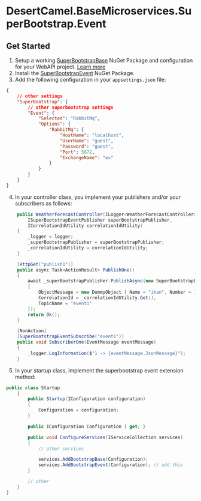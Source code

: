 # DesertCamel.BaseMicroservices.SuperBootstrap.Event

## Get Started

1. Setup a working [SuperBootstrapBase](https://www.nuget.org/packages/DesertCamel.BaseMicroservices.SuperBootstrap.Base) NuGet Package and configuration for your WebAPI project. [Learn more](https://github.com/mrkresnofatih/SuperBootstrapBase#readme)
2. Install the [SuperBootstrapEvent](https://www.nuget.org/packages/DesertCamel.BaseMicroservices.SuperBootstrap.Event) NuGet Package.
3. Add the following configuration in your `appsettings.json` file:
```json
{
    // other settings
    "SuperBootstrap": {
        // other superbootstrap settings
        "Event": {
            "Selected": "RabbitMq",
            "Options": {
                "RabbitMq": {
                    "HostName": "localhost",
                    "UserName": "guest",
                    "Password": "guest",
                    "Port": 5672,
                    "ExchangeName": "ex"
                }
            }
        }
    }
}
```

4. In your controller class, you implement your publishers and/or your subscribers as follows:

```c#
    public WeatherForecastController(ILogger<WeatherForecastController> logger, 
        ISuperBootstrapEventPublisher superBootstrapPublisher, 
        ICorrelationIdUtility correlationIdUtility)
    {
        _logger = logger;
        _superBootstrapPublisher = superBootstrapPublisher;
        _correlationIdUtility = correlationIdUtility;
    }

    [HttpGet("publish1")]
    public async Task<ActionResult> PublishOne()
    {
        await _superBootstrapPublisher.PublishAsync(new SuperBootstrapEventPublishRequest
        {
            ObjectMessage = new DummyObject { Name = "ikan", Number = 123 },
            CorrelationId = _correlationIdUtility.Get(),
            TopicName = "event1"
        });
        return Ok();
    }

    [NonAction]
    [SuperBootstrapEventSubscribe("event1")]
    public void SubscriberOne(EventMessage eventMessage)
    {
        _logger.LogInformation($"1 -> {eventMessage.JsonMessage}");
    }
```

5. In your startup class, implement the superbootstrap event extension method:

```c#
public class Startup
    {
        public Startup(IConfiguration configuration)
        {
            Configuration = configuration;
        }

        public IConfiguration Configuration { get; }

        public void ConfigureServices(IServiceCollection services)
        {
            // other services

            services.AddBootstrapBase(Configuration);
            services.AddBootstrapEvent(Configuration); // add this
        }

        // other
    }
}
```